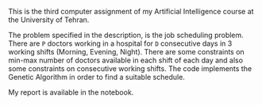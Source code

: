 This is the third computer assignment of my Artificial Intelligence course at the University of Tehran. 

The problem specified in the description, is the job scheduling problem. There are ```P``` doctors working in a hospital for ```D``` consecutive days in 3 working shifts (Morning, Evening, Night).
There are some constraints on min-max number of doctors available in each shift of each day and also some constraints on consecutive working shifts. 
The code implements the Genetic Algorithm in order to find a suitable schedule. 

My report is available in the notebook.
